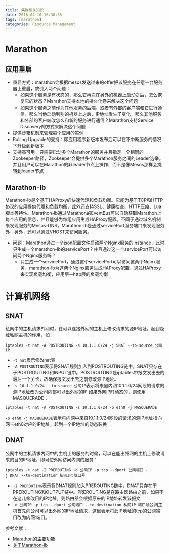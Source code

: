 ```yaml
---
title: 集群相关知识
date: 2018-04-10 16:38:55
tags: [marathon]
categories: Resource Management
---
```


# Marathon
## 应用重启
- 重启方式：marathon会根据mesos发送过来的offer把该服务在任意一台服务器上重启，故引入两个问题：
  - 如果这个服务是有状态的，那么它再次在另外的机器上启动之后，怎么恢复它的状态？Marathon支持本地的持久化卷来解决这个问题
  - 如果这个服务之前作为其他服务的后端，或者有外部的客户端和它进行通信，那么当他启动到别的机器上之后，IP地址发生了变化，那么其他服务和外部的客户端改怎么和新的服务进行通信？Marathon支持Service Discovery的方式来解决这个问题
- 提供沙箱机制来管理每个应用的实例
- Rolling Upgrade的支持：即应用程序新版本发布后可以在不中断服务的情况下升级到新版本
- 支持高可用：只需要启动多个Marathon的服务并且指定一个相同的Zookeeper路径，Zookeeper会提供多个Marathon服务之间的Leader选举。并且用户可以在Marathon的非leader节点上操作，而不是像Mesos那样会跳转到leader节点

## Marathon-lb
Marathon-lb是个基于HAProxy的快速代理和负载均衡。它能为基于TCP和HTTP协议的应用提供代理和负载均衡，此外还支持SSL、健康检查、HTTP压缩、Lua脚本等特性。Marathon-lb通过Marathon的EventBus可以自动获取Marathon上每个应用的信息，并且能够为每组应用生成HAProxy配置。不同于通过域名机制来发现服务的Mesos-DNS，Marathon-lb是通过servicePort服务端口来发现服务外，另外，还可以通过VHOST来访问服务。
- 问题：Marathon通过一个json配置文件启动两个Nginx服务的instance，此时只生成一个marathon-lb的servicePort？并且通过这一个servicePort可以访问两个Nginx服务吗？
  - 只生成一个servicePort，通过这个servicePort可以访问这两个Nginx服务，marathon-lb为这两个Nginx服务生成HAProxy配置，通过HAProxy来实现负载均衡，应用层--http层的负载均衡

<!--more-->

# 计算机网络
## SNAT
私网中的主机请求外网时，在可以连接外网的主机上修改请求的源IP地址，起到隐藏私网主机的作用，如：
```
iptables -t nat -A POSTROUTING -s 10.1.1.0/24 -j SNAT --to-source 公网IP
```
- `-t nat`表示修改nat表
- `-A POSTROUTING`表示将SNAT规则加入到POSTROUTING链中，SNAT只存在于POSTROUTING和INPUT链中。POSTROUTING是iptables中报文发出去的最后一个关卡，故确保报文发出去之前修改源IP地址。
- `-s 10.1.1.0/24 --to-source 公网IP`表示将来自内网10.1.1.0/24网段的请求的源IP地址改为公司内部可以出外网的IP
如果外网IP时动态的，则使用MASQUERADE：
```
iptables -t nat -A POSTROUTING -s 10.1.1.0/24 -o eth0 -j MASQUERADE
```
`-o eth0 -j MASQUERADE`表示将内网中来自10.1.1.0/24网段的请求的源IP地址指向网卡eth0对应的IP地址，起到一个IP地址的动态装换

## DNAT
公网中的主机请求内网中的主机上的服务的时候，可以在能出外网的主机上修改请求的目的IP地址，即可使外网访问内网的服务：
```
iptables -t nat -I PREROUTING -d 公网IP -p tcp --dport 公网端口 -j DNAT --to-destination 私网IP:端口号
```
- `-I PREROUTING`表示将DNAT规则加入PREROUTING链中，DNAT只存在于PREROUTING和OUTPUT链中。PREROUTING是在路由器路由之前，如果不在这儿修改目的IP地址，则路由器会根据原来的IP地址转发该报文
- `-d 公网IP -p tcp --dport 公网端口 --to-destination 私网IP:端口号`公网主机首先向公司可以出外网的IP地址请求，这里表示将此IP地址的tcp的公网端口改为内网:端口。



参考文献：
- [Marathon的主要功能](http://geek.csdn.net/news/detail/89370)
- [关于Marathon-lb](https://blog.csdn.net/felix_yujing/article/details/52081524)